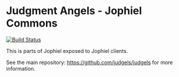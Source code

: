 # Judgment Angels - Jophiel Commons

[![Build Status](https://travis-ci.org/judgels/jophielcommons.svg?branch=master)](https://travis-ci.org/judgels/jophielcommons)

This is parts of Jophiel exposed to Jophiel clients.

See the main repository: https://github.com/judgels/judgels for more information.
